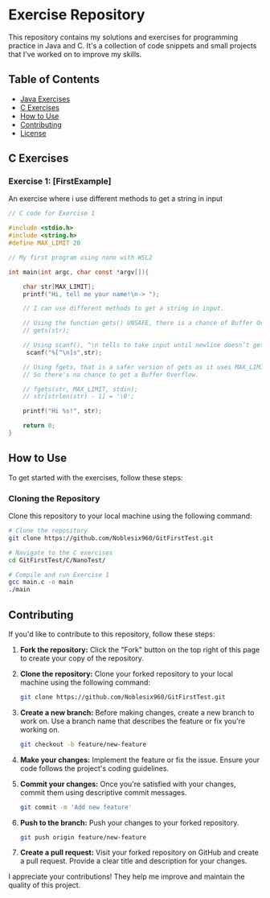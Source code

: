 # Exercise Repository

This repository contains my solutions and exercises for programming practice in Java and C. It's a collection of code snippets and small projects that I've worked on to improve my skills.

## Table of Contents

- [Java Exercises](#java-exercises)
- [C Exercises](#c-exercises)
- [How to Use](#how-to-use)
- [Contributing](#contributing)
- [License](#license)

## C Exercises

### Exercise 1: [FirstExample]

An exercise where i use different methods to get a string in input

```c
// C code for Exercise 1

#include <stdio.h>
#include <string.h>
#define MAX_LIMIT 20

// My first program using nano with WSL2 

int main(int argc, char const *argv[]){

	char str[MAX_LIMIT];
	printf("Hi, tell me your name!\n-> ");

	// I can use different methods to get a string in input.

	// Using the function gets() UNSAFE, there is a chance of Buffer Overflow.
	// gets(str);

	// Using scanf(), ^\n tells to take input until newline doesn’t get encountered. ^(XOR operator)
	 scanf("%[^\n]s",str);

	// Using fgets, that is a safer version of gets as it uses MAX_LIMIT.
	// So there's no chance to get a Buffer Overflow.

	// fgets(str, MAX_LIMIT, stdin);
	// str[strlen(str) - 1] = '\0';

	printf("Hi %s!", str);

	return 0;
}
```

## How to Use

To get started with the exercises, follow these steps:

### Cloning the Repository

Clone this repository to your local machine using the following command:

```bash
# Clone the repository
git clone https://github.com/Noblesix960/GitFirstTest.git

# Navigate to the C exercises
cd GitFirstTest/C/NanoTest/

# Compile and run Exercise 1
gcc main.c -o main
./main
```

## Contributing

If you'd like to contribute to this repository, follow these steps:

1. **Fork the repository:** Click the "Fork" button on the top right of this page to create your copy of the repository.

2. **Clone the repository:** Clone your forked repository to your local machine using the following command:

   ```bash
   git clone https://github.com/Noblesix960/GitFirstTest.git
   
   ```
3. **Create a new branch:** Before making changes, create a new branch to work on. Use a branch name that describes the feature or fix you're working on.
	```bash
	git checkout -b feature/new-feature

	```

4. **Make your changes:** Implement the feature or fix the issue. Ensure your code follows the project's coding guidelines.

5. **Commit your changes:** Once you're satisfied with your changes, commit them using descriptive commit messages.
	```bash
	git commit -m 'Add new feature'

	```

6. **Push to the branch:** Push your changes to your forked repository.
	```bash
	git push origin feature/new-feature
	
	```
7. **Create a pull request:** Visit your forked repository on GitHub and create a pull request. Provide a clear title and description for your changes.

I appreciate your contributions! They help me improve and maintain the quality of this project.
